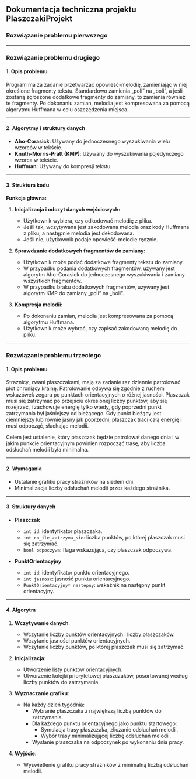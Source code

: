## Dokumentacja techniczna projektu PlaszczakiProjekt

### Rozwiązanie problemu pierwszego

---
&NewLine;
&NewLine;
&NewLine;
&NewLine;
### Rozwiązanie problemu drugiego

#### 1. Opis problemu

Program ma za zadanie przetwarzać opowieść-melodię, zamieniając w niej określone fragmenty tekstu. Standardowo zamienia „poli” na „boli”, a jeśli zostaną zgłoszone dodatkowe fragmenty do zamiany, to zamienia również te fragmenty. Po dokonaniu zamian, melodia jest kompresowana za pomocą algorytmu Huffmana w celu oszczędzenia miejsca.

---

#### 2. Algorytmy i struktury danych

- **Aho-Corasick**: Używany do jednoczesnego wyszukiwania wielu wzorców w tekście.
- **Knuth-Morris-Pratt (KMP)**: Używany do wyszukiwania pojedynczego wzorca w tekście.
- **Huffman**: Używany do kompresji tekstu.

---

#### 3. Struktura kodu


**Funkcja główna:**

1. **Inicjalizacja i odczyt danych wejściowych:**
   - Użytkownik wybiera, czy odkodować melodię z pliku.
   - Jeśli tak, wczytywana jest zakodowana melodia oraz kody Huffmana z pliku, a następnie melodia jest dekodowana.
   - Jeśli nie, użytkownik podaje opowieść-melodię ręcznie.

2. **Sprawdzanie dodatkowych fragmentów do zamiany:**
   - Użytkownik może podać dodatkowe fragmenty tekstu do zamiany.
   - W przypadku podania dodatkowych fragmentów, używany jest algorytm Aho-Corasick do jednoczesnego wyszukiwania i zamiany wszystkich fragmentów.
   - W przypadku braku dodatkowych fragmentów, używany jest algorytm KMP do zamiany „poli” na „boli”.

3. **Kompresja melodii:**
   - Po dokonaniu zamian, melodia jest kompresowana za pomocą algorytmu Huffmana.
   - Użytkownik może wybrać, czy zapisać zakodowaną melodię do pliku.


---
&NewLine;
&NewLine;
&NewLine;
&NewLine;
### Rozwiązanie problemu trzeciego

#### 1. Opis problemu

Strażnicy, zwani płaszczakami, mają za zadanie raz dziennie patrolować płot chroniący krainę.
Patrolowanie odbywa się zgodnie z ruchem wskazówek zegara po punktach orientacyjnych o różnej jasności.
Płaszczak musi się zatrzymać po przejściu określonej liczby punktów, aby się rozejrzeć, i zachowuje energię tylko wtedy, gdy poprzedni punkt zatrzymania był jaśniejszy od bieżącego.
Gdy punkt bieżący jest ciemniejszy lub równie jasny jak poprzedni, płaszczak traci całą energię i musi odpocząć, słuchając melodii.

Celem jest ustalenie, który płaszczak będzie patrolował danego dnia i w jakim punkcie orientacyjnym powinien rozpocząć trasę, aby liczba odsłuchań melodii była minimalna.

---

#### 2. Wymagania

- Ustalanie grafiku pracy strażników na siedem dni.
- Minimalizacja liczby odsłuchań melodii przez każdego strażnika.

---

#### 3. Struktury danych

- **Plaszczak**
  - `int id`: identyfikator płaszczaka.
  - `int co_ile_zatrzyma_sie`: liczba punktów, po której płaszczak musi się zatrzymać.
  - `bool odpoczywa`: flaga wskazująca, czy płaszczak odpoczywa.

- **PunktOrientacyjny**
  - `int id`: identyfikator punktu orientacyjnego.
  - `int jasnosc`: jasność punktu orientacyjnego.
  - `PunktOrientacyjny* nastepny`: wskaźnik na następny punkt orientacyjny.

---

#### 4. Algorytm

1. **Wczytywanie danych**:
   - Wczytanie liczby punktów orientacyjnych i liczby płaszczaków.
   - Wczytanie jasności punktów orientacyjnych.
   - Wczytanie liczby punktów, po której płaszczak musi się zatrzymać.

2. **Inicjalizacja**:
   - Utworzenie listy punktów orientacyjnych.
   - Utworzenie kolejki priorytetowej płaszczaków, posortowanej według liczby punktów do zatrzymania.

3. **Wyznaczanie grafiku**:
   - Na każdy dzień tygodnia:
     - Wybranie płaszczaka z największą liczbą punktów do zatrzymania.
     - Dla każdego punktu orientacyjnego jako punktu startowego:
       - Symulacja trasy płaszczaka, zliczanie odsłuchań melodii.
       - Wybór trasy minimalizującej liczbę odsłuchań melodii.
     - Wysłanie płaszczaka na odpoczynek po wykonaniu dnia pracy.

4. **Wyjście**:
   - Wyświetlenie grafiku pracy strażników z minimalną liczbą odsłuchań melodii.

